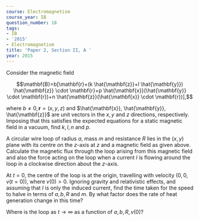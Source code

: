 ```yaml
---
course: Electromagnetism
course_year: IB
question_number: 18
tags:
- IB
- '2015'
- Electromagnetism
title: 'Paper 2, Section II, A '
year: 2015
---
```




Consider the magnetic field

$$\mathbf{B}=b[\mathbf{r}+(k \hat{\mathbf{z}}+l \hat{\mathbf{y}}) \hat{\mathbf{z}} \cdot \mathbf{r}+p \hat{\mathbf{x}}(\hat{\mathbf{y}} \cdot \mathbf{r})+n \hat{\mathbf{z}}(\hat{\mathbf{x}} \cdot \mathbf{r})],$$

where $b \neq 0, \mathbf{r}=(x, y, z)$ and $\hat{\mathbf{x}}, \hat{\mathbf{y}}, \hat{\mathbf{z}}$ are unit vectors in the $x, y$ and $z$ directions, respectively. Imposing that this satisfies the expected equations for a static magnetic field in a vacuum, find $k, l, n$ and $p$.

A circular wire loop of radius $a$, mass $m$ and resistance $R$ lies in the $(x, y)$ plane with its centre on the $z$-axis at $z$ and a magnetic field as given above. Calculate the magnetic flux through the loop arising from this magnetic field and also the force acting on the loop when a current $I$ is flowing around the loop in a clockwise direction about the $z$-axis.

At $t=0$, the centre of the loop is at the origin, travelling with velocity $(0,0, v(t=0))$, where $v(0)>0$. Ignoring gravity and relativistic effects, and assuming that $I$ is only the induced current, find the time taken for the speed to halve in terms of $a, b, R$ and $m$. By what factor does the rate of heat generation change in this time?

Where is the loop as $t \rightarrow \infty$ as a function of $a, b, R, v(0) ?$